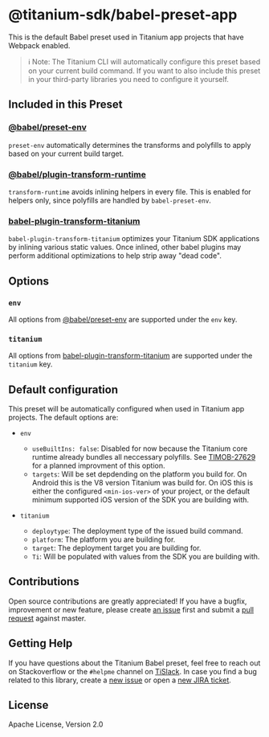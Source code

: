 # @titanium-sdk/babel-preset-app

This is the default Babel preset used in Titanium app projects that have Webpack enabled.

> ℹ️ Note: The Titanium CLI will automatically configure this preset based on your current build command. If you want to also include this preset in your third-party libraries you need to configure it yourself.

## Included in this Preset

### [@babel/preset-env](https://new.babeljs.io/docs/en/next/babel-preset-env.html)

`preset-env` automatically determines the transforms and polyfills to apply based on your current build target.

### [@babel/plugin-transform-runtime](https://github.com/babel/babel/tree/master/packages/babel-plugin-transform-runtime)

`transform-runtime` avoids inlining helpers in every file. This is enabled for helpers only, since polyfills are handled by `babel-preset-env`.

### [babel-plugin-transform-titanium](https://github.com/appcelerator/babel-plugin-transform-titanium)

`babel-plugin-transform-titanium` optimizes your Titanium SDK applications by inlining various static values. Once inlined, other babel plugins may perform additional optimizations to help strip away "dead code".

## Options

### `env`

All options from [@babel/preset-env](https://babeljs.io/docs/en/next/babel-preset-env.html) are supported under the `env` key.

### `titanium`

All options from [babel-plugin-transform-titanium](https://github.com/appcelerator/babel-plugin-transform-titanium) are supported under the `titanium` key.

## Default configuration

This preset will be automatically configured when used in Titanium app projects. The default options are:

- `env`
  - `useBuiltIns: false`: Disabled for now because the Titanium core runtime already bundles all neccessary polyfills. See [TIMOB-27629](https://jira.appcelerator.org/browse/TIMOB-27629) for a planned improvment of this option.
  - `targets`: Will be set depdending on the platform you build for. On Android this is the V8 version Titanium was build for. On iOS this is either the configured `<min-ios-ver>` of your project, or the default minimum supported iOS version of the SDK you are building with.

- `titanium`
  - `deploytype`: The deployment type of the issued build command.
  - `platform`: The platform you are building for.
  - `target`: The deployment target you are building for.
  - `Ti`: Will be populated with values from the SDK you are building with.

## Contributions

Open source contributions are greatly appreciated! If you have a bugfix, improvement or new feature, please create
[an issue](https://github.com/appcelerator/babel-preset-app/issues/new) first and submit a [pull request](https://github.com/appcelerator/babel-preset-app/pulls/new) against master.

## Getting Help

If you have questions about the Titanium Babel preset, feel free to reach out on Stackoverflow or the
`#helpme` channel on [TiSlack](http://tislack.org). In case you find a bug related to this library, create a [new issue](https://github.com/appcelerator/babel-preset-app/issues/new)
or open a [new JIRA ticket](https://jira.appcelerator.org).

## License

Apache License, Version 2.0
